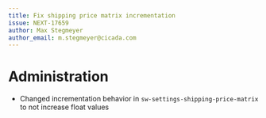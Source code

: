 ```yaml
---
title: Fix shipping price matrix incrementation
issue: NEXT-17659
author: Max Stegmeyer
author_email: m.stegmeyer@cicada.com
---
```

# Administration
* Changed incrementation behavior in `sw-settings-shipping-price-matrix` to not increase float values
